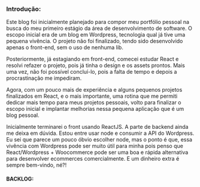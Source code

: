 ### Introdução:

Este blog foi inicialmente planejado para compor meu portfólio pessoal na busca do meu primeiro estágio da área de desenvolvimento de software. O escopo inicial era de um blog em Wordpress, tecnologia qual já tive uma pequena vivência. O projeto não foi finalizado, tendo sido desenvolvido apenas o front-end, sem o uso de nenhuma lib.  

Posteriormente, já estagiando em front-end, comecei estudar React e resolvi refazer o projeto, pois já tinha o design e os assets prontos. Mais uma vez, não foi possível concluí-lo, pois a falta de tempo e depois a procrastinação me impediram.

Agora, com um pouco mais de experiência e alguns pequenos projetos finalizados em React, e o mais importante, uma rotina que me permiti dedicar mais tempo para meus projetos pessoais, volto para finalizar o escopo inicial e implantar melhorias nessa pequena aplicação que é um blog pessoal.

Inicialmente terminarei o front usando ReactJS. A parte de backend ainda me deixa em dúvida. Estou entre usar node e consumir a API do Wordpress. Eu sei que parece um pouco óbvio escolher node, mas o ponto é que, essa vivência com Wordpress pode ser muito útil para minha pois penso que React/Wordpress + Woocommerce pode ser uma boa e rápida alternativa para desenvolver ecommerces comercialmente. E um dinheiro extra é sempre bem-vindo, né?!

#### BACKLOG:


